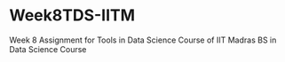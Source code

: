 # Week8TDS-IITM
Week 8 Assignment for Tools in Data Science Course of IIT Madras BS in Data Science Course
